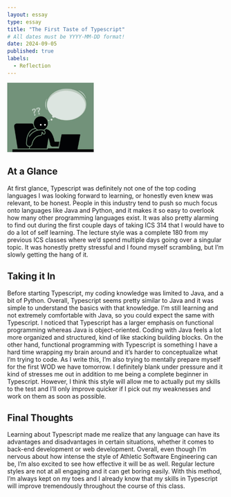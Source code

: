 ```yaml
---
layout: essay
type: essay
title: "The First Taste of Typescript"
# All dates must be YYYY-MM-DD format!
date: 2024-09-05
published: true
labels:
  - Reflection
---
```


<img width="200px" class="rounded float-start pe-4" src="istockphoto-840905284-612x612.jpg">

## At a Glance

At first glance, Typescript was definitely not one of the top coding languages I was looking forward to learning, or honestly even knew was relevant, to be honest. People in this industry tend to push so much focus onto languages like Java and Python, and it makes it so easy to overlook how many other programming languages exist. It was also pretty alarming to find out during the first couple days of taking ICS 314 that I would have to do a lot of self learning. The lecture style was a complete 180 from my previous ICS classes where we’d spend multiple days going over a singular topic. It was honestly pretty stressful and I found myself scrambling, but I’m slowly getting the hang of it.

## Taking it In

Before starting Typescript, my coding knowledge was limited to Java, and a bit of Python. Overall, Typescript seems pretty similar to Java and it was simple to understand the basics with that knowledge. I’m still learning and not extremely comfortable with Java, so you could expect the same with Typescript. I noticed that Typescript has a larger emphasis on functional programming whereas Java is object-oriented. Coding with Java feels a lot more organized and structured, kind of like stacking building blocks. On the other hand, functional programming with Typescript is something I have a hard time wrapping my brain around and it’s harder to conceptualize what I’m trying to code.
As I write this, I’m also trying to mentally prepare myself for the first WOD we have tomorrow. I definitely blank under pressure and it kind of stresses me out in addition to me being a complete beginner in Typescript. However, I think this style will allow me to actually put my skills to the test and I’ll only improve quicker if I pick out my weaknesses and work on them as soon as possible.

## Final Thoughts

Learning about Typescript made me realize that any language can have its advantages and disadvantages in certain situations, whether it comes to back-end development or web development. Overall, even though I’m nervous about how intense the style of Athletic Software Engineering can be, I’m also excited to see how effective it will be as well. Regular lecture styles are not at all engaging and it can get boring easily. With this method, I’m always kept on my toes and I already know that my skills in Typescript will improve tremendously throughout the course of this class.
